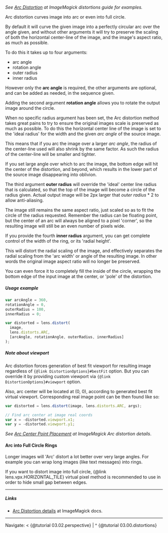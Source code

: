 *See [Arc Distortion](https://www.imagemagick.org/Usage/distorts/#arc) at ImageMagick
distortions guide for examples.*

Arc distortion curves image into arc or even into full circle.

By default it will curve the given image into a perfectly circular arc over the angle
given, and without other arguments it will try to preserve the scaling of both the
horizontal center-line of the image, and the image's aspect ratio, as much as possible.

To do this it takes up to four arguments:
* arc angle
* rotation angle
* outer radius
* inner radius

However only the **arc angle** is required, the other arguments are optional, and can be
added as needed, in the sequence given.

Adding the second argument **rotation angle** allows you to rotate the output image
around the circle.

When no specific radius argument has been set, the Arc distortion method takes great
pains to try to ensure the original images scale is preserved as much as possible.
To do this the horizontal center line of the image is set to the 'ideal radius' for the
width and the given *arc angle* of the source image.

This means that if you arc the image over a larger *arc angle*, the radius of the
center-line used will also shrink by the same factor. As such the radius of the
center-line will be smaller and tighter.

If you set large angle over which to arc the image, the bottom edge will hit the center
of the distortion, and beyond, which results in the lower part of the source image
disappearing into oblivion.

The third argument **outer radius** will override the 'ideal' center line radius that
is calculated, so that the top of the image will become a circle of the radius given.
Actual output image will be 2px larger that *outer radius* * 2 to allow anti-aliasing.

The image still remains the same aspect ratio, just scaled so as to fit the circle of
the radius requested. Remember the radius can be floating point, but the center of an
arc will always be aligned to a pixel 'corner', so the resulting image will still be
an even number of pixels wide.

If you provide the fourth **inner radius** argument, you can get complete control of
the width of the ring, or its 'radial height'.

This will distort the radial scaling of the image, and effectively separates the radial
scaling from the 'arc width' or angle of the resulting image. In other words the
original image aspect ratio will no longer be preserved.

You can even force it to completely fill the inside of the circle, wrapping the bottom
edge of the input image at the center, or 'pole' of the distortion.
 
##### Usage example

```javascript
var arcAngle = 360,
rotationAngle = 0,
outerRadius = 100,
innerRadius = 0;

var distorted = lens.distort(
  image,
  lens.distorts.ARC,
  [arcAngle, rotationAngle, outerRadius, innerRadius]
);
```

##### Note about viewport

Arc distortion forces generation of best fit viewport for resulting image regardless of
`{@link DistortionOptions}#bestFit` option. But you can override it by providing custom
viewport via `{@link DistortionOptions}#viewport` option.

Also, arc center will be located at (0, 0), according to generated best fit virtual
viewport. Corresponding real image point can be then found like so:

```javascript
var distorted = lens.distort(image, lens.distorts.ARC, args);

// Find arc center at image real coords
var x = -distorted.viewport.x1;
var y = -distorted.viewport.y1;
``` 

*See [Arc Center Point Placement](
https://www.imagemagick.org/Usage/distorts/#arc_center) at ImageMagick Arc distortion
details*.

#### Arc into Full Circle Rings

Longer images will 'Arc' distort a lot better over very large angles. For example you
can wrap long images (like text messages) into rings.

If you want to distort image into full circle, {@link lens.vpx.HORIZONTAL_TILE} virtual
pixel method is recommended to use in order to hide small gap between edges.


---

##### Links

* [Arc Distortion details](https://www.imagemagick.org/Usage/distorts/#arc) at ImageMagick
docs. 

---

Navigate: < {@tutorial 03.02.perspective} | ^ {@tutorial 03.00.distortions}